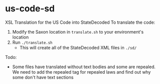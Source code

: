 us-code-sd
==========

XSL Translation for the US Code into StateDecoded
To translate the code:

1. Modify the Saxon location in `translate.sh` to your environment's location
2. Run `./translate.sh`
	- This will create all of the StateDecoded XML files in `./sd/`
	
Todo:

- Some files have translated without text bodies and some are repealed.  We need to add the repealed tag for repealed laws and find out why some don't have text sections
